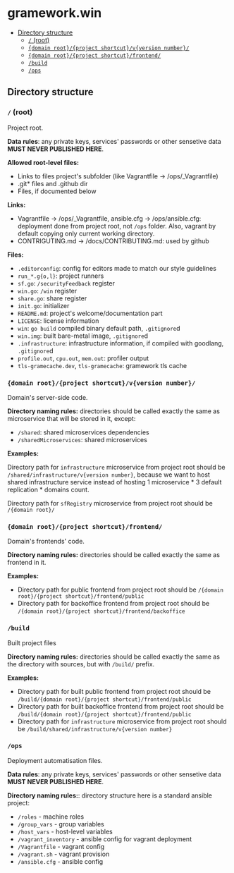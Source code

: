 # gramework.win

- [Directory structure](#directory-structure)
	- [`/` (root)](#-root)
	- [`{domain root}/{project shortcut}/v{version number}/`](#domain-rootproject-shortcutvversion-number)
	- [`{domain root}/{project shortcut}/frontend/`](#domain-rootproject-shortcutfrontend)
	- [`/build`](#build)
	- [`/ops`](#ops)

## Directory structure

### `/` (root)

Project root.

**Data rules**: any private keys, services' passwords or other sensetive data **MUST NEVER PUBLISHED HERE**.

**Allowed root-level files:**
- Links to files project's subfolder (like Vagrantfile -> /ops/_Vagrantfile)
- .git* files and .github dir
- Files, if documented below

**Links:**
- Vagrantfile -> /ops/_Vagrantfile, ansible.cfg -> /ops/ansible.cfg: deployment done from project root, not `/ops` folder.
  Also, vagrant by default copying only current working directory.
- CONTRIGUTING.md -> /docs/CONTRIBUTING.md: used by github

**Files:**
- `.editorconfig`: config for editors made to match our style guidelines
- `run_*.g{o,l}`: project runners
- `sf.go`: `/securityFeedback` register
- `win.go`: `/win` register
- `share.go`: share register
- `init.go`: initializer
- `README.md`: project's welcome/documentation part
- `LICENSE`: license information
- `win`: `go build` compiled binary default path, `.gitignore`d
- `win.img`: built bare-metal image, `.gitignore`d
- `.infrastructure`: infrastructure information, if compiled with goodlang, `.gitignore`d
- `profile.out`, `cpu.out`, `mem.out`: profiler output
- `tls-gramecache.dev`, `tls-gramecache`: gramework tls cache


### `{domain root}/{project shortcut}/v{version number}/`

Domain's server-side code.

**Directory naming rules:** directories should be called exactly the same as microservice that will be stored in it, except:
- `/shared`: shared microservices dependencies
- `/sharedMicroservices`: shared microservices

**Examples:**

Directory path for `infrastructure` microservice from project root should be `/shared/infrastructure/v{version number}`, because we want to host shared
infrastructure service instead of hosting 1 microservice * 3 default replication * domains count.

Directory path for `sfRegistry` microservice from project root should be `/{domain root}/`

### `{domain root}/{project shortcut}/frontend/`

Domain's frontends' code.

**Directory naming rules:** directories should be called exactly the same as frontend in it.

**Examples:**

- Directory path for public frontend from project root should be `/{domain root}/{project shortcut}/frontend/public`
- Directory path for backoffice frontend from project root should be `/{domain root}/{project shortcut}/frontend/backoffice`

### `/build`

Built project files

**Directory naming rules:**  directories should be called exactly the same as the directory with sources, but with `/build/` prefix.

**Examples:**

- Directory path for built public frontend from project root should be `/build/{domain root}/{project shortcut}/frontend/public`
- Directory path for built backoffice frontend from project root should be `/build/{domain root}/{project shortcut}/frontend/public`
- Directory path for `infrastructure` microservice from project root should be `/build/shared/infrastructure/v{version number}`

### `/ops`

Deployment automatisation files.

**Data rules**: any private keys, services' passwords or other sensetive data **MUST NEVER PUBLISHED HERE**.

**Directory naming rules:**: directory structure here is a standard ansible project:
- `/roles` - machine roles
- `/group_vars` - group variables
- `/host_vars` - host-level variables
- `/vagrant_inventory` - ansible config for vagrant deployment
- `/Vagrantfile` - vagrant config
- `/vagrant.sh` - vagrant provision
- `/ansible.cfg` - ansible config
